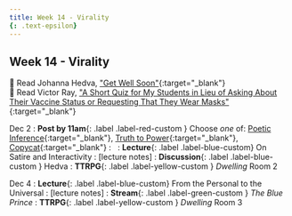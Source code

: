 ```yaml
---
title: Week 14 - Virality
{: .text-epsilon}
---
```


## Week 14 - Virality

📖 Read Johanna Hedva, ["Get Well Soon"](https://getwellsoon.labr.io/){:target="_blank"}   
📖 Read Victor Ray, ["A Short Quiz for My Students in Lieu of Asking About Their Vaccine Status or Requesting That They Wear Masks"](/ws297y/assets/pdfs/ray_quiz_for_my_students_in_lieu_of_asking_about_covid.pdf){:target="_blank"}   

Dec 2
: **Post by 11am**{: .label .label-red-custom } Choose *one* of: [Poetic Inference](https://visforvali.github.io/ws297y/prompts/#poetic-inference){:target="_blank"}, [Truth to Power](https://visforvali.github.io/ws297y/prompts/#truth-to-power){:target="_blank"}, [Copycat](https://visforvali.github.io/ws297y/prompts/#copycat){:target="_blank"}
  : &nbsp;
: **Lecture**{: .label .label-blue-custom} On Satire and Interactivity
  : [lecture notes]
: **Discussion**{: .label .label-blue-custom } Hedva
: **TTRPG**{: .label .label-yellow-custom } *Dwelling* Room 2

Dec 4
: **Lecture**{: .label .label-blue-custom} From the Personal to the Universal
  : [lecture notes]
: **Stream**{: .label .label-green-custom } *The Blue Prince*
: **TTRPG**{: .label .label-yellow-custom } *Dwelling* Room 3